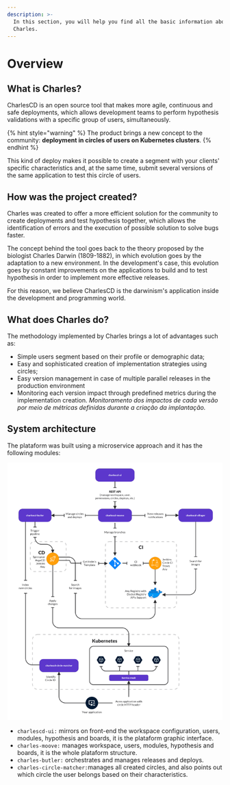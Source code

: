 ```yaml
---
description: >-
  In this section, you will help you find all the basic information about
  Charles.
---
```


# Overview

## What is Charles?

CharlesCD is an open source tool that makes more agile, continuous and safe deployments, which allows development teams to perform hypothesis validations with a specific group of users, simultaneously.

{% hint style="warning" %}
The product brings a new concept to the community: **deployment in circles of users on Kubernetes clusters**.
{% endhint %}

This kind of deploy makes it possible to create a segment with your clients' specific characteristics and, at the same time, submit several versions of the same application to test this circle of users.

## How was the project created?

Charles was created to offer a more efficient solution for the community to create deployments and test hypothesis together, which allows the identification of errors and the execution of possible solution to solve bugs faster.

The concept behind the tool goes back to the theory proposed by the biologist Charles Darwin \(1809-1882\), in which evolution goes by the adaptation to a new environment. In the development's case, this evolution goes by constant improvements on the applications to build and to test hypothesis in order to implement more effective releases.

For this reason, we believe CharlesCD is the darwinism's application inside the development and programming world.

## What does Charles do?

The methodology implemented by Charles brings a lot of advantages such as:

* Simple users segment based on their profile or demographic data; 
* Easy and sophisticated creation of implementation strategies using circles;  
* Easy version management in case of multiple parallel releases in the production environment 
* Monitoring each version impact through predefined metrics during the implementation creation. _Monitoramento dos impactos de cada versão por meio de métricas definidas durante a criação da implantação._

## System architecture

The plataform was built using a microservice approach and it has the following modules:

![Charles architecture](.gitbook/assets/arquitetura-charles-nova%20%283%29%20%281%29.png)

* `charlescd-ui:`  mirrors on front-end the workspace configuration, users, modules, hypothesis and boards, it is the plataform graphic interface.  
* `charles-moove:` manages workspace, users, modules, hypothesis and boards, it is the whole plataform structure.   
* `charles-butler:` orchestrates and manages releases and deploys. 
* `charles-circle-matcher:`manages all created circles, and also points out which circle the user belongs based on their characteristics. 


